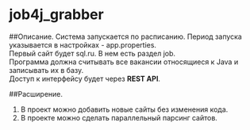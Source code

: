 # job4j_grabber

##Описание.
Система запускается по расписанию. Период запуска указывается в настройках - app.properties.  
Первый сайт будет sql.ru. В нем есть раздел job.  
Программа должна считывать все вакансии относящиеся к Java и записывать их в базу.  
Доступ к интерфейсу будет через **REST API**.

##Расширение.
1. В проект можно добавить новые сайты без изменения кода.
2. В проекте можно сделать параллельный парсинг сайтов.
